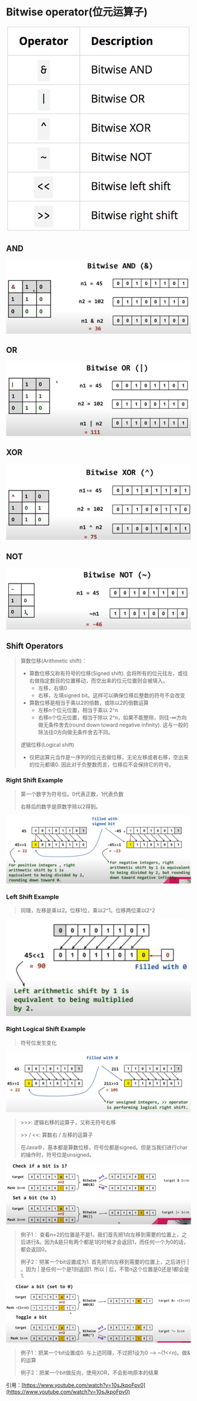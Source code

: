 # Bitwise operator(位元运算子)

![](<../.gitbook/assets/image (134).png>)

## AND

![](<../.gitbook/assets/image (71) (1).png>)

## OR

![](<../.gitbook/assets/image (52) (1).png>)

## XOR

![](<../.gitbook/assets/image (89).png>)

## NOT

![](<../.gitbook/assets/image (44) (1).png>)

## Shift Operators

> 算数位移(Arithmetic shift)：
>
> * 算数位移又称有符号的位移(Signed shift). 会将所有的位元往左，或往右做指定数目的位置移动，而空出来的位元位置则会被填入。
>   * 左移，右填0
>   * 右移，左填signed bit。这样可以确保位移后整数的符号不会改变
> * 算数位移是相当于乘以2的倍数，或除以2的倍数运算
>   * 左移n个位元位置，相当于乘以 2^n
>   * 右移n个位元位置，相当于除以 2^n，如果不能整除，则往-∞方向做无条件舍去(round down toward negative infinity). 这与一般的除法往0方向做无条件舍去不同。
>
> 逻辑位移(Logical shift)
>
> * 仅把运算元当作是一序列的位元去做位移，无论左移或者右移，空出来的位元都填0. 因此对于负整数而言，位移后不会保持它的符号。

### Right Shift Example

> 第一个数字为符号位。0代表正数，1代表负数
>
> 右移后的数字是原数字除以2得到。

![](<../.gitbook/assets/image (90).png>)

### Left Shift Example

> 同理，左移是乘以2。位移1位，乘以2^1。位移两位乘以2^2

![](<../.gitbook/assets/image (20).png>)

### Right Logical Shift Example

> 符号位发生变化

![](<../.gitbook/assets/image (132).png>)

> \>>>: 逻辑右移的运算子，又称无符号右移
>
> \>> / <<: 算数右 / 左移的运算子
>
> 在Java中，基本都是算数位移，符号位都是signed。但是当我们进行char的操作时，符号位是unsigned。

![](<../.gitbook/assets/image (110) (1).png>)

> 例子1： 查看n=2的位置是不是1，我们首先把1向左移到需要的位置上，之后进行&。因为&是只有两个都是1的时候才会返回1，而任何一个为0的话，都会返回0。
>
> 例子2：把某一个bit设置成为1. 首先把1向左移到需要的位置上，之后进行 | 。因为 | 是任何一个是1则返回1. 所以 | 后，不管n这个位置是0还是1都会是1.&#x20;

![](<../.gitbook/assets/image (28) (1).png>)

> 例子1：把某一个bit设置成0. 与上述同理，不过把1设为0 --> \~(1<\<n)。做&的运算
>
> 例子2：把某一个bit做反向，使用XOR，不会影响原本的结果

引用：[https://www.youtube.com/watch?v=10sJkpoFpv0](https://www.youtube.com/watch?v=10sJkpoFpv0)
